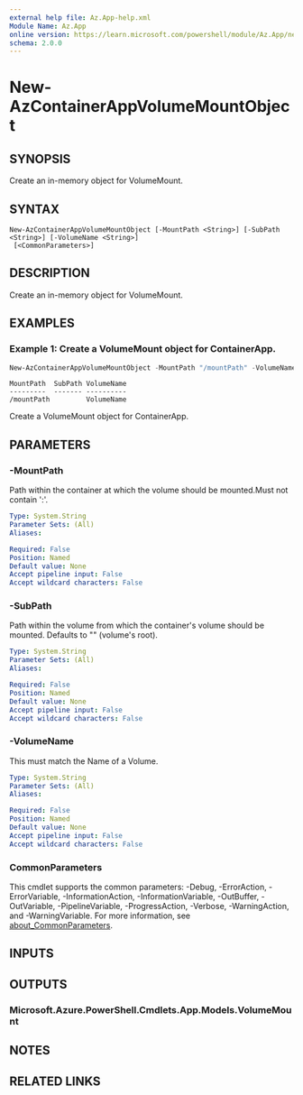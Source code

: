 ```yaml
---
external help file: Az.App-help.xml
Module Name: Az.App
online version: https://learn.microsoft.com/powershell/module/Az.App/new-azcontainerappvolumemountobject
schema: 2.0.0
---
```


# New-AzContainerAppVolumeMountObject

## SYNOPSIS
Create an in-memory object for VolumeMount.

## SYNTAX

```
New-AzContainerAppVolumeMountObject [-MountPath <String>] [-SubPath <String>] [-VolumeName <String>]
 [<CommonParameters>]
```

## DESCRIPTION
Create an in-memory object for VolumeMount.

## EXAMPLES

### Example 1: Create a VolumeMount object for ContainerApp.
```powershell
New-AzContainerAppVolumeMountObject -MountPath "/mountPath" -VolumeName "VolumeName"
```

```output
MountPath  SubPath VolumeName
---------  ------- ----------
/mountPath         VolumeName
```

Create a VolumeMount object for ContainerApp.

## PARAMETERS

### -MountPath
Path within the container at which the volume should be mounted.Must not contain ':'.

```yaml
Type: System.String
Parameter Sets: (All)
Aliases:

Required: False
Position: Named
Default value: None
Accept pipeline input: False
Accept wildcard characters: False
```

### -SubPath
Path within the volume from which the container's volume should be mounted.
Defaults to "" (volume's root).

```yaml
Type: System.String
Parameter Sets: (All)
Aliases:

Required: False
Position: Named
Default value: None
Accept pipeline input: False
Accept wildcard characters: False
```

### -VolumeName
This must match the Name of a Volume.

```yaml
Type: System.String
Parameter Sets: (All)
Aliases:

Required: False
Position: Named
Default value: None
Accept pipeline input: False
Accept wildcard characters: False
```

### CommonParameters
This cmdlet supports the common parameters: -Debug, -ErrorAction, -ErrorVariable, -InformationAction, -InformationVariable, -OutBuffer, -OutVariable, -PipelineVariable, -ProgressAction, -Verbose, -WarningAction, and -WarningVariable. For more information, see [about_CommonParameters](http://go.microsoft.com/fwlink/?LinkID=113216).

## INPUTS

## OUTPUTS

### Microsoft.Azure.PowerShell.Cmdlets.App.Models.VolumeMount

## NOTES

## RELATED LINKS
